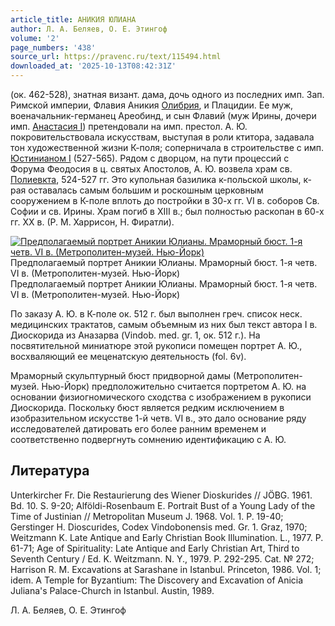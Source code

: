 ```yaml
---
article_title: АНИКИЯ ЮЛИАНА
author: Л. А. Беляев, О. Е. Этингоф
volume: '2'
page_numbers: '438'
source_url: https://pravenc.ru/text/115494.html
downloaded_at: '2025-10-13T08:42:31Z'
---
```


(ок. 462-528), знатная визант. дама, дочь одного из последних имп. Зап. Римской империи, Флавия Аникия [Олибрия](https://pravenc.ru/text/Олибрия.html), и Плацидии. Ее муж, военачальник-германец Ареобинд, и сын Флавий (муж Ирины, дочери имп. [Анастасия I](<https://pravenc.ru/text/Анастасия I.html>)) претендовали на имп. престол. А. Ю. покровительствовала искусствам, выступая в роли ктитора, задавала тон художественной жизни К-поля; соперничала в строительстве с имп. [Юстинианом I](<https://pravenc.ru/text/Юстиниан I.html>) (527-565). Рядом с дворцом, на пути процессий с Форума Феодосия в ц. святых Апостолов, А. Ю. возвела храм св. [Полиевкта](https://pravenc.ru/text/Полиевкта.html), 524-527 гг. Это купольная базилика к-польской школы, к-рая оставалась самым большим и роскошным церковным сооружением в К-поле вплоть до постройки в 30-х гг. VI в. соборов Св. Софии и св. Ирины. Храм погиб в XIII в.; был полностью раскопан в 60-х гг. ХХ в. (Р. М. Харрисон, Н. Фиратли).

[![Предполагаемый портрет Аникии Юлианы. Мраморный бюст. 1-я четв. VI в. (Метрополитен-музей. Нью-Йорк)](https://pravenc.ru/data/891/447/1234/i200.jpg "Кликните для увеличения картинки")](https://pravenc.ru/data/891/447/1234/i400.jpg)Предполагаемый портрет Аникии Юлианы. Мраморный бюст. 1-я четв. VI в. (Метрополитен-музей. Нью-Йорк)  
Предполагаемый портрет Аникии Юлианы. Мраморный бюст. 1-я четв. VI в. (Метрополитен-музей. Нью-Йорк)

По заказу А. Ю. в К-поле ок. 512 г. был выполнен греч. список неск. медицинских трактатов, самым объемным из них был текст автора I в. Диоскорида из Аназарва (Vindob. med. gr. 1, ок. 512 г.). На посвятительной миниатюре этой рукописи помещен портрет А. Ю., восхваляющий ее меценатскую деятельность (fol. 6v).

Мраморный скульптурный бюст придворной дамы (Метрополитен-музей. Нью-Йорк) предположительно считается портретом А. Ю. на основании физиогномического сходства с изображением в рукописи Диоскорида. Поскольку бюст является редким исключением в изобразительном искусстве 1-й четв. VI в., это дало основание ряду исследователей датировать его более ранним временем и соответственно подвергнуть сомнению идентификацию с А. Ю.

## Литература

Unterkircher Fr. Die Restaurierung des Wiener Dioskurides // JÖBG. 1961. Bd. 10. S. 9-20; Alföldi-Rosenbaum E. Portrait Bust of a Young Lady of the Time of Justinian // Metropolitan Museum J. 1968. Vol. 1. P. 19-40; Gerstinger H. Dioscurides, Codex Vindobonensis med. Gr. 1. Graz, 1970; Weitzmann K. Late Antique and Early Christian Book Illumination. L., 1977. P. 61-71; Age of Spirituality: Late Antique and Early Christian Art, Third to Seventh Century / Ed. K. Weitzmann. N. Y., 1979. P. 292-295. Cat. № 272; Harrison R. M. Excavations at Sarashane in Istanbul. Princeton, 1986. Vol. 1; idem. A Temple for Byzantium: The Discovery and Excavation of Anicia Juliana's Palace-Church in Istanbul. Austin, 1989.

Л. А. Беляев,   О. Е. Этингоф
